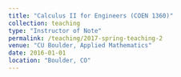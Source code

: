 ```yaml
---
title: "Calculus II for Engineers (COEN 1360)"
collection: teaching
type: "Instructor of Note"
permalink: /teaching/2017-spring-teaching-2
venue: "CU Boulder, Applied Mathematics"
date: 2016-01-01
location: "Boulder, CO"
---
```



